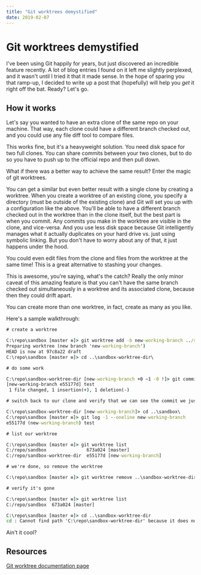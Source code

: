 ```yaml
---
title: "Git worktrees demystified"
date: 2019-02-07
---
```


# Git worktrees demystified

I've been using Git happily for years, but just discovered an incredible feature recently.  A lot of blog entries I found on it left me slightly perplexed, and it wasn't until I tried it that it made sense.  In the hope of sparing you that ramp-up, I decided to write up a post that (hopefully) will help you *get* it right off the bat.  Ready?  Let's go.

## How it works

Let's say you wanted to have an extra clone of the same repo on your machine. That way, each clone could have a different branch checked out, and you could use any file diff tool to compare files.  

This works fine, but it's a heavyweight solution.  You need disk space for two full clones. You can share commits between your two clones, but to do so you have to push up to the official repo and then pull down.

What if there was a better way to achieve the same result?  Enter the magic of git worktrees.

You can get a similar but even better result with a single clone by creating a worktree.  When you create a worktree of an existing clone, you specify a directory (must be outside of the existing clone) and Git will set you up with a configuration like the above. You'll be able to have a different branch checked out in the worktree than in the clone itself, but the best part is when you commit.  Any commits you make in the worktree are visible in the clone, and vice-versa.  And you use less disk space because Git intelligently manages what it actually duplicates on your hard drive vs. just using symbolic linking.  But you don't have to worry about any of that, it just happens under the hood.

You could even edit files from the clone and files from the worktree at the same time!  This is a great alternative to stashing your changes.

This is awesome, you're saying, what's the catch?  Really the only minor caveat of this amazing feature is that you can't have the same branch checked out simultaneously in a worktree and its associated clone, because then they could drift apart.

You can create more than one worktree, in fact, create as many as you like.

Here's a sample walkthrough:

```cmd
# create a worktree

C:\repo\sandbox [master ≡]> git worktree add -b new-working-branch ../sandbox-worktree-dir master
Preparing worktree (new branch 'new-working-branch')
HEAD is now at 97c8a22 draft
C:\repo\sandbox [master ≡]> cd ..\sandbox-worktree-dir\

# do some work

C:\repo\sandbox-worktree-dir [new-working-branch +0 ~1 -0 !]> git commit -am 'test'
[new-working-branch e55177d] test
 1 file changed, 1 insertion(+), 1 deletion(-)

# switch back to our clone and verify that we can see the commit we just made

C:\repo\sandbox-worktree-dir [new-working-branch]> cd ..\sandbox\
C:\repo\sandbox [master ≡]> git log -1 --oneline new-working-branch
e55177d (new-working-branch) test

# list our worktree

C:\repo\sandbox [master ≡]> git worktree list
C:/repo/sandbox               673a024 [master]
C:/repo/sandbox-worktree-dir  e55177d [new-working-branch]

# we're done, so remove the worktree

C:\repo\sandbox [master ≡]> git worktree remove ..\sandbox-worktree-dir\

# verify it's gone

C:\repo\sandbox [master ≡]> git worktree list
C:/repo/sandbox  673a024 [master]

C:\repo\sandbox [master ≡]> cd ..\sandbox-worktree-dir
cd : Cannot find path 'C:\repo\sandbox-worktree-dir' because it does not exist.

```

Ain't it cool?

## Resources

[Git worktree documentation page](https://git-scm.com/docs/git-worktree)
